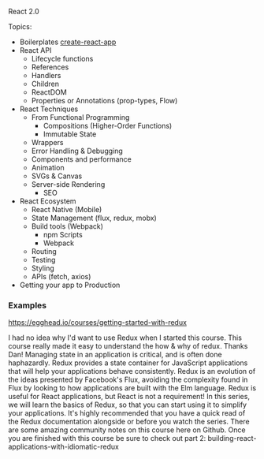 React 2.0

Topics:
- Boilerplates [create-react-app](https://github.com/facebookincubator/create-react-app)
- React API
	- Lifecycle functions
	- References
	- Handlers
	- Children
	- ReactDOM
	- Properties or Annotations (prop-types, Flow)
- React Techniques
	- From Functional Programming
		- Compositions (Higher-Order Functions)
		- Immutable State
	- Wrappers
	- Error Handling & Debugging
	- Components and performance
	- Animation
	- SVGs & Canvas
	- Server-side Rendering
		- SEO
- React Ecosystem
	- React Native (Mobile)
	- State Management (flux, redux, mobx)
	- Build tools (Webpack)
		- npm Scripts
		- Webpack
	- Routing
	- Testing
	- Styling
	- APIs (fetch, axios)
- Getting your app to Production

### Examples

https://egghead.io/courses/getting-started-with-redux

I had no idea why I'd want to use Redux when I started this course. This course really made it easy to understand the how & why of redux. Thanks Dan!
Managing state in an application is critical, and is often done haphazardly. Redux provides a state container for JavaScript applications that will help your applications behave consistently.
Redux is an evolution of the ideas presented by Facebook's Flux, avoiding the complexity found in Flux by looking to how applications are built with the Elm language.
Redux is useful for React applications, but React is not a requirement!
In this series, we will learn the basics of Redux, so that you can start using it to simplify your applications.
It's highly recommended that you have a quick read of the Redux documentation alongside or before you watch the series.
There are some amazing community notes on this course here on Github.
Once you are finished with this course be sure to check out part 2: building-react-applications-with-idiomatic-redux